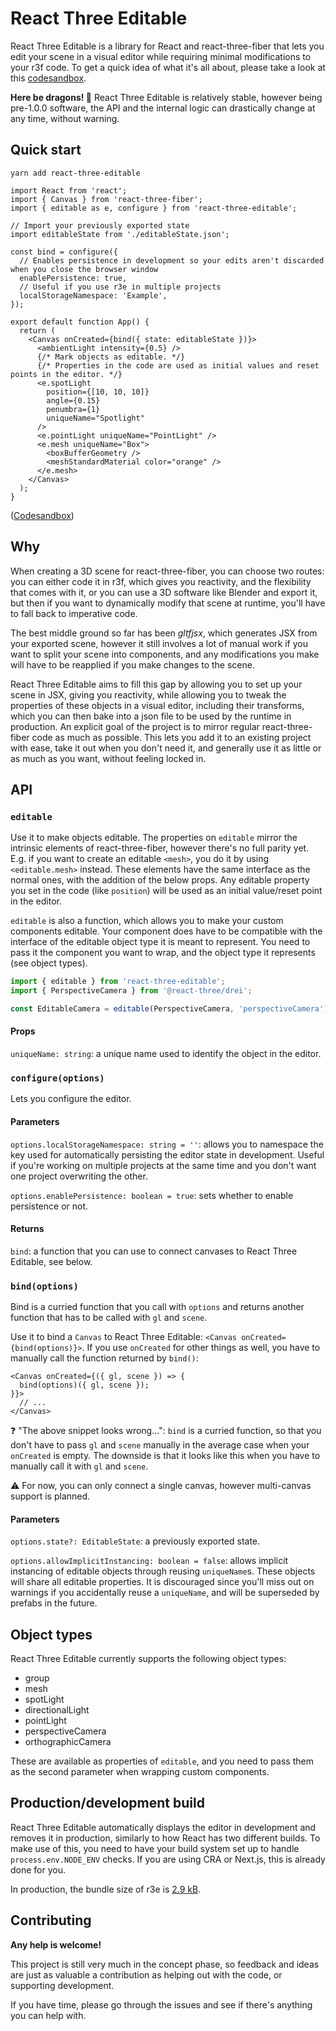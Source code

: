 # React Three Editable

React Three Editable is a library for React and react-three-fiber that lets you edit your scene in a visual editor while requiring minimal modifications to your r3f code. To get a quick idea of what it's all about, please take a look at this [codesandbox](https://codesandbox.io/s/ide-cream-demo-hcgcd).

**Here be dragons! 🐉** React Three Editable is relatively stable, however being pre-1.0.0 software, the API and the internal logic can drastically change at any time, without warning.

## Quick start

```
yarn add react-three-editable
```

```tsx
import React from 'react';
import { Canvas } from 'react-three-fiber';
import { editable as e, configure } from 'react-three-editable';

// Import your previously exported state
import editableState from './editableState.json';

const bind = configure({
  // Enables persistence in development so your edits aren't discarded when you close the browser window
  enablePersistence: true,
  // Useful if you use r3e in multiple projects
  localStorageNamespace: 'Example',
});

export default function App() {
  return (
    <Canvas onCreated={bind({ state: editableState })}>
      <ambientLight intensity={0.5} />
      {/* Mark objects as editable. */}
      {/* Properties in the code are used as initial values and reset points in the editor. */}
      <e.spotLight
        position={[10, 10, 10]}
        angle={0.15}
        penumbra={1}
        uniqueName="Spotlight"
      />
      <e.pointLight uniqueName="PointLight" />
      <e.mesh uniqueName="Box">
        <boxBufferGeometry />
        <meshStandardMaterial color="orange" />
      </e.mesh>
    </Canvas>
  );
}
```

([Codesandbox](https://codesandbox.io/s/minimal-r3e-demo-o1brl))

## Why

When creating a 3D scene for react-three-fiber, you can choose two routes: you can either code it in r3f, which gives you reactivity, and the flexibility that comes with it, or you can use a 3D software like Blender and export it, but then if you want to dynamically modify that scene at runtime, you'll have to fall back to imperative code.

The best middle ground so far has been *gltfjsx*, which generates JSX from your exported scene, however it still involves a lot of manual work if you want to split your scene into components, and any modifications you make will have to be reapplied if you make changes to the scene.

React Three Editable aims to fill this gap by allowing you to set up your scene in JSX, giving you reactivity, while allowing you to tweak the properties of these objects in a visual editor, including their transforms, which you can then bake into a json file to be used by the runtime in production. An explicit goal of the project is to mirror regular react-three-fiber code as much as possible. This lets you add it to an existing project with ease, take it out when you don't need it, and generally use it as little or as much as you want, without feeling locked in.

## API

### `editable`

Use it to make objects editable. The properties on `editable` mirror the intrinsic elements of react-three-fiber, however there's no full parity yet. E.g. if you want to create an editable `<mesh>`, you do it by using `<editable.mesh>` instead. These elements have the same interface as the normal ones, with the addition of the below props. Any editable property you set in the code (like `position`) will be used as an initial value/reset point in the editor.

`editable` is also a function, which allows you to make your custom components editable. Your component does have to be compatible with the interface of the editable object type it is meant to represent. You need to pass it the component you want to wrap, and the object type it represents (see object types).

```ts
import { editable } from 'react-three-editable';
import { PerspectiveCamera } from '@react-three/drei';

const EditableCamera = editable(PerspectiveCamera, 'perspectiveCamera');
```

#### Props

`uniqueName: string`: a unique name used to identify the object in the editor.

### `configure(options)`

Lets you configure the editor.

#### Parameters

`options.localStorageNamespace: string = ''`: allows you to namespace the key used for automatically persisting the editor state in development. Useful if you're working on multiple projects at the same time and you don't want one project overwriting the other.

`options.enablePersistence: boolean = true`: sets whether to enable persistence or not.

#### Returns

`bind`: a function that you can use to connect canvases to React Three Editable, see below.

### `bind(options)`

Bind is a curried function that you call with `options` and returns another function that has to be called with `gl` and `scene`.

Use it to bind a `Canvas` to React Three Editable: `<Canvas onCreated={bind(options)}>`. If you use `onCreated` for other things as well, you have to manually call the function returned by `bind()`:

```tsx
<Canvas onCreated={({ gl, scene }) => {
  bind(options)({ gl, scene });
}}>
  // ...
</Canvas>
```

❓ "The above snippet looks wrong...": `bind` is a curried function, so that you don't have to pass `gl` and `scene` manually in the average case when your `onCreated` is empty. The downside is that it looks like this when you have to manually call it with `gl` and `scene`.

⚠️ For now, you can only connect a single canvas, however multi-canvas support is planned.

#### Parameters

`options.state?: EditableState`: a previously exported state.

`options.allowImplicitInstancing: boolean = false`: allows implicit instancing of editable objects through reusing `uniqueName`s. These objects will share all editable properties. It is discouraged since you'll miss out on warnings if you accidentally reuse a `uniqueName`, and will be superseded by prefabs in the future.


## Object types

React Three Editable currently supports the following object types:

- group
- mesh
- spotLight
- directionalLight
- pointLight
- perspectiveCamera
- orthographicCamera

These are available as properties of `editable`, and you need to pass them as the second parameter when wrapping custom components.

## Production/development build

React Three Editable automatically displays the editor in development and removes it in production, similarly to how React has two different builds. To make use of this, you need to have your build system set up to handle `process.env.NODE_ENV` checks. If you are using CRA or Next.js, this is already done for you.

In production, the bundle size of r3e is [2.9 kB](https://bundlephobia.com/result?p=react-three-editable).

## Contributing

**Any help is welcome!**

This project is still very much in the concept phase, so feedback and ideas are just as valuable a contribution as helping out with the code, or supporting development.

If you have time, please go through the issues and see if there's anything you can help with.
